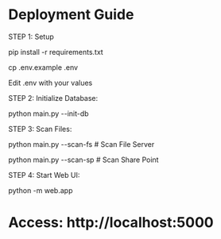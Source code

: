 # Deployment Guide
STEP 1: Setup

pip install -r requirements.txt

cp .env.example .env

Edit .env with your values

STEP 2: Initialize Database:

python main.py --init-db

STEP 3: Scan Files:

python main.py --scan-fs # Scan File Server

python main.py --scan-sp # Scan Share Point

STEP 4: Start Web UI:

python -m web.app

# Access: http://localhost:5000

